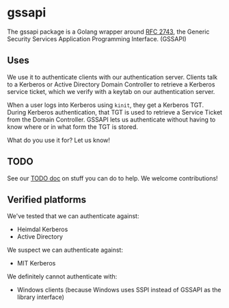 # gssapi

The gssapi package is a Golang wrapper around [RFC 2743](https://www.ietf.org/rfc/rfc2743.txt),
the Generic Security Services Application Programming Interface. (GSSAPI)

## Uses

We use it to authenticate clients with our authentication server. Clients talk
to a Kerberos or Active Directory Domain Controller to retrieve a Kerberos
service ticket, which we verify with a keytab on our authentication server.

When a user logs into Kerberos using `kinit`, they get a Kerberos TGT. During
Kerberos authentication, that TGT is used to retrieve a Service Ticket from the
Domain Controller. GSSAPI lets us authenticate without having to know where or
in what form the TGT is stored.

What do you use it for? Let us know!

## TODO

See our [TODO doc](TODO.md) on stuff you can do to help. We welcome
contributions!

## Verified platforms

We've tested that we can authenticate against:

- Heimdal Kerberos
- Active Directory

We suspect we can authenticate against:

- MIT Kerberos

We definitely cannot authenticate with:

- Windows clients (because Windows uses SSPI instead of GSSAPI as the library
  interface)
